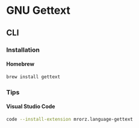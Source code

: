 # GNU Gettext

## CLI

### Installation

#### Homebrew

```sh
brew install gettext
```

### Tips

#### Visual Studio Code

```sh
code --install-extension mrorz.language-gettext
```

